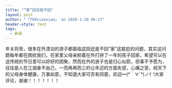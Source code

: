 ```yaml
---
title: "“家”回还是不回"
layout: post
author: "「789xiaoxiao」 on 2020-1-20 06:27"
header-style: text
tags:
  - 新闻
---
```


<head></head>
<body>
  年关将至，很多在外漂泊的游子都面临这回还是不回“家”这尴尬的问题，其实这问题每年都在困扰我们，在家里父母亲盼着在外打拼了一年的孩子回家，希望可以在这传统的节日里可以好好的团聚，然而在外的游子也是归心似箭，但事不予愿为，往往是人在江湖身不由己，一而再再而三的让年迈的方面失望，心痛之至，祝天下的父母身体健康，万事如意，不知道大家可否有同感，欢迎━(*｀∀´*)ノ亻!大家评论，谢谢！！！！！！！
 <br> 
 <br> 
 <br>
</body>



